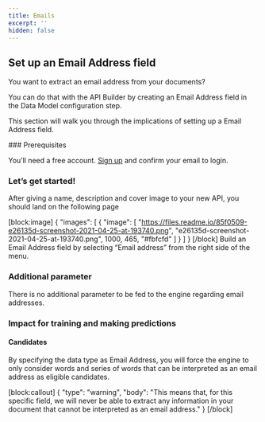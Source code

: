 ```yaml
---
title: Emails
excerpt: ''
hidden: false
---
```

## Set up an Email Address field


You want to extract an email address from your documents?

You can do that with the API Builder by creating an Email Address field in the Data Model configuration step.

This section will walk you through the implications of setting up a Email Address field.

### Prerequisites


You’ll need a free account. [Sign up](https://platform.mindee.com) and confirm your email to login.


### Let’s get started! 


After giving a name, description and cover image to your new API, you should land on the following page


[block:image]
{
  "images": [
    {
      "image": [
        "https://files.readme.io/85f0509-e26135d-screenshot-2021-04-25-at-193740.png",
        "e26135d-screenshot-2021-04-25-at-193740.png",
        1000,
        465,
        "#fbfcfd"
      ]
    }
  ]
}
[/block]
Build an Email Address field by selecting “Email address” from the right side of the menu.



### Additional parameter

There is no additional parameter to be fed to the engine regarding email addresses.




### Impact for training and making predictions


#### Candidates


By specifying the data type as Email Address, you will force the engine to only consider words and series of words that can be interpreted as an email address as eligible candidates.


[block:callout]
{
  "type": "warning",
  "body": "This means that, for this specific field, we will never be able to extract any information in your document that cannot be interpreted as an email address."
}
[/block]